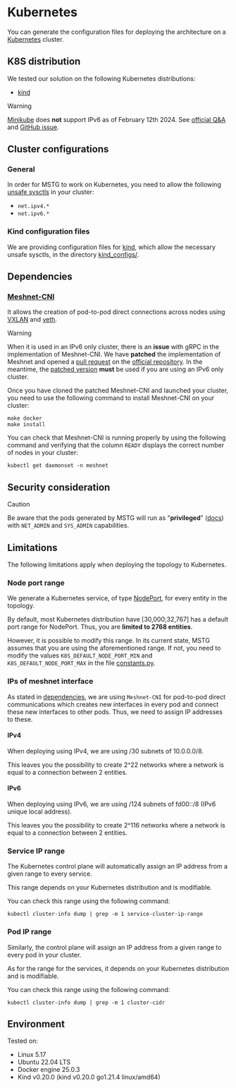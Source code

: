 # Kubernetes

You can generate the configuration files for deploying the architecture on a [Kubernetes](https://kubernetes.io/) cluster.

## K8S distribution

We tested our solution on the following Kubernetes distributions:
- [kind](https://kind.sigs.k8s.io/)

> [!WARNING]
> [Minikube](https://minikube.sigs.k8s.io/docs/) does **not** support IPv6 as of February 12th 2024.
See [official Q&A](https://minikube.sigs.k8s.io/docs/faq/#does-minikube-support-ipv6) and [GitHub issue](https://github.com/kubernetes/minikube/issues/8535).

## Cluster configurations

### General

In order for MSTG to work on Kubernetes, you need to allow the following [unsafe sysctls](https://kubernetes.io/docs/tasks/administer-cluster/sysctl-cluster/#enabling-unsafe-sysctls) in your cluster:
- `net.ipv4.*`
- `net.ipv6.*`

### Kind configuration files

We are providing configuration files for [kind](https://kind.sigs.k8s.io/), which allow the necessary unsafe sysctls, in the directory [kind_configs/](./kind_configs/).

## Dependencies

### [Meshnet-CNI](https://github.com/networkop/meshnet-cni/tree/master)

It allows the creation of pod-to-pod direct connections across nodes using [VXLAN](https://en.wikipedia.org/wiki/Virtual_Extensible_LAN) and [veth](https://man7.org/linux/man-pages/man4/veth.4.html).

> [!WARNING]
> When it is used in an IPv6 only cluster, there is an **issue** with gRPC in the implementation of Meshnet-CNI.
We have **patched** the implementation of Meshnet and opened a [pull request](https://github.com/networkop/meshnet-cni/pull/83) on the [official repository](https://github.com/networkop/meshnet-cni). In the meantime, the [patched version](https://github.com/maxgoffart/meshnet-cni/tree/fix_grpc_ipv6) **must** be used if you are using an IPv6 only cluster.

Once you have cloned the patched Meshnet-CNI and launched your cluster, you need to use the following command to install Meshnet-CNI on your cluster:
```shell
make docker
make install
```

You can check that Meshnet-CNI is running properly by using the following command and verifying that the column `READY` displays the correct number of nodes in your cluster:
```shell
kubectl get daemonset -n meshnet
```

## Security consideration

> [!CAUTION]
> Be aware that the pods generated by MSTG will run as "**privileged**" ([docs](https://kubernetes.io/docs/concepts/security/pod-security-standards/#privileged)) with `NET_ADMIN` and `SYS_ADMIN` capabilities.

## Limitations

The following limitations apply when deploying the topology to Kubernetes.

### Node port range

We generate a Kubernetes service, of type [NodePort](https://kubernetes.io/docs/concepts/services-networking/service/#type-nodeport), for every entity in the topology.

By default, most Kubernetes distribution have [30,000;32,767] has a default port range for NodePort.
Thus, you are **limited to 2768 entities**.

However, it is possible to modify this range.
In its current state, MSTG assumes that you are using the aforementioned range.
If not, you need to modify the values `K8S_DEFAULT_NODE_PORT_MIN` and `K8S_DEFAULT_NODE_PORT_MAX` in the file [constants.py](./generator/constants.py).

### IPs of meshnet interface

As stated in [dependencies](#dependencies), we are using `Meshnet-CNI` for pod-to-pod direct communications which creates new interfaces in every pod and connect these new interfaces to other pods. Thus, we need to assign IP addresses to these.

#### IPv4

When deploying using IPv4, we are using /30 subnets of 10.0.0.0/8.

This leaves you the possibility to create 2^22 networks where a network is equal to a connection between 2 entities.

#### IPv6

When deploying using IPv6, we are using /124 subnets of fd00::/8 (IPv6 unique local address).

This leaves you the possibility to create 2^116 networks where a network is equal to a connection between 2 entities.

### Service IP range

The Kubernetes control plane will automatically assign an IP address from a given range to every service.

This range depends on your Kubernetes distribution and is modifiable.

You can check this range using the following command:
```shell
kubectl cluster-info dump | grep -m 1 service-cluster-ip-range
```

### Pod IP range

Similarly, the control plane will assign an IP address from a given range to every pod in your cluster.

As for the range for the services, it depends on your Kubernetes distribution and is modifiable.

You can check this range using the following command:
```shell
kubectl cluster-info dump | grep -m 1 cluster-cidr
```

## Environment

Tested on:
- Linux 5.17
- Ubuntu 22.04 LTS
- Docker engine 25.0.3
- Kind v0.20.0 (kind v0.20.0 go1.21.4 linux/amd64)
